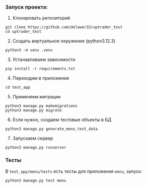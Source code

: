 ### Запуск проекта:

1) Клонировать репозиторий
```
git clone https://github.com/delawer33/uptrader_test
cd uptrader_test
```

2) Создать виртуальное окружение (python3.12.3)
```
python3 -m venv .venv
```

3) Устанавливаем зависимости
```
pip install -r requirements.txt
```

4) Переходим в приложение
```
cd test_app
```

5) Применяем миграции
```
python3 manage.py makemigrations
python3 manage.py migrate
```

6) Если нужно, создаем тестовые объекты в БД
```
python3 manage.py generate_menu_test_data
```

7) Запускаем сервер
```
python3 manage.py runserver
```

### Тесты

В `test_app/menu/tests` есть тесты для приложения `menu`, запуск:

```
python3 manage.py test menu
```

